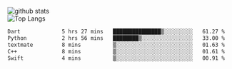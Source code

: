 ![github stats](https://github-readme-stats.vercel.app/api?username=AndreFerreira5&show_icons=true&theme=dark&count_private=true)
<br>
![Top Langs](https://github-readme-stats.vercel.app/api/top-langs/?username=AndreFerreira5&layout=compact&theme=dark)
<br>
<!--START_SECTION:waka-->

```txt
Dart             5 hrs 27 mins   ███████████████▒░░░░░░░░░   61.27 %
Python           2 hrs 56 mins   ████████▒░░░░░░░░░░░░░░░░   33.00 %
textmate         8 mins          ▒░░░░░░░░░░░░░░░░░░░░░░░░   01.63 %
C++              8 mins          ▒░░░░░░░░░░░░░░░░░░░░░░░░   01.61 %
Swift            4 mins          ▒░░░░░░░░░░░░░░░░░░░░░░░░   00.91 %
```

<!--END_SECTION:waka-->
